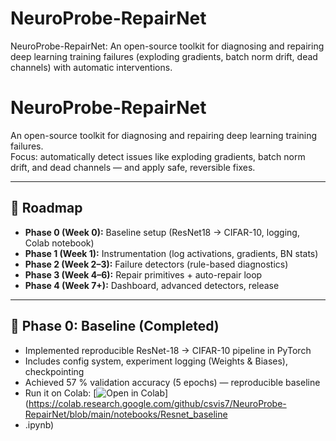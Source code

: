 # NeuroProbe-RepairNet

NeuroProbe-RepairNet: An open-source toolkit for diagnosing and repairing deep learning training failures (exploding gradients, batch norm drift, dead channels) with automatic interventions.

# NeuroProbe-RepairNet

An open-source toolkit for diagnosing and repairing deep learning training failures.  
Focus: automatically detect issues like exploding gradients, batch norm drift, and dead channels — and apply safe, reversible fixes.

---

## 🚀 Roadmap

- **Phase 0 (Week 0):** Baseline setup (ResNet18 → CIFAR-10, logging, Colab notebook)
- **Phase 1 (Week 1):** Instrumentation (log activations, gradients, BN stats)
- **Phase 2 (Week 2–3):** Failure detectors (rule-based diagnostics)
- **Phase 3 (Week 4–6):** Repair primitives + auto-repair loop
- **Phase 4 (Week 7+):** Dashboard, advanced detectors, release

---

## 🧪 Phase 0: Baseline (Completed)
- Implemented reproducible ResNet-18 → CIFAR-10 pipeline in PyTorch
- Includes config system, experiment logging (Weights & Biases), checkpointing
- Achieved 57 % validation accuracy (5 epochs) — reproducible baseline
- Run it on Colab: [![Open in Colab](https://colab.research.google.com/assets/colab-badge.svg)](https://colab.research.google.com/github/csvis7/NeuroProbe-RepairNet/blob/main/notebooks/Resnet_baseline
- .ipynb)

